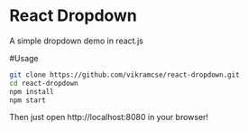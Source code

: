 # React Dropdown
A simple dropdown demo in react.js

#Usage
```sh
git clone https://github.com/vikramcse/react-dropdown.git
cd react-dropdown
npm install
npm start
```

Then just open http://localhost:8080 in your browser!
